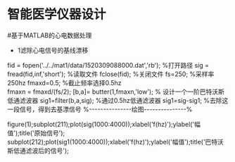 智能医学仪器设计
==
#基于MATLAB的心电数据处理
* 1滤除心电信号的基线漂移

fid = fopen('../../mat1/data/1520309088000.dat','rb'); %打开路径
sig = fread(fid,inf,'short');  %读取文件
fclose(fid);  %关闭文件
fs=250;    %采样率250hz
fmaxd=0.5;   %截止频率选择0.5hz  
fmaxn = fmaxd/(fs/2);
[b,a]= butter(1,fmaxn,'low');  % 设计一个一阶巴特沃斯低通滤波器
sig1=filter(b,a,sig);   %通过0.5hz低通滤波器
sig1=sig-sig1;  %去除这一段信号，得到去基漂信号
%---------------绘图---------------%

figure(1);subplot(211);plot(sig(1000:4000));xlabel('f(hz)');ylabel('幅值');title('原始信号');
subplot(212);plot(sig1(1000:4000));xlabel('f(hz)');ylabel('幅值');title('巴特沃斯低通滤波后的信号');
